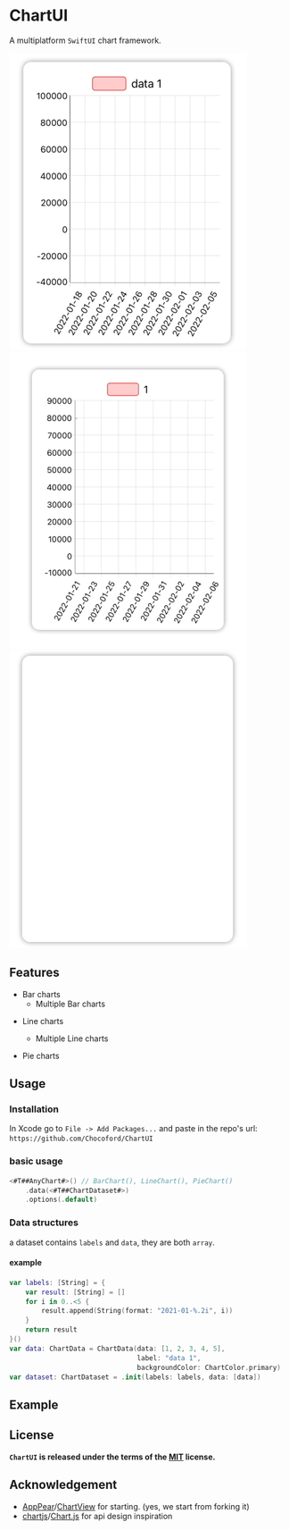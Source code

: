 # ChartUI

A multiplatform `SwiftUI` chart framework.

![BarchartExample](assets/README/BarchartExample.gif) ![LinechartExample](assets/README/LinechartExample.gif)![PiechartExample](assets/README/PiechartExample.gif) 

## Features

* Bar charts
  * Multiple Bar charts


- Line charts
  - Multiple Line charts

- Pie charts



## Usage

### Installation

In Xcode go to `File -> Add Packages...` and paste in the repo's url: `https://github.com/Chocoford/ChartUI`

### basic usage

```swift
<#T##AnyChart#>() // BarChart(), LineChart(), PieChart()
    .data(<#T##ChartDataset#>)
    .options(.default)
```

### Data structures

a dataset contains `labels` and `data`, they are both `array`.

#### example

```swift
var labels: [String] = {
    var result: [String] = []
    for i in 0..<5 {
        result.append(String(format: "2021-01-%.2i", i))
    }
    return result
}()
var data: ChartData = ChartData(data: [1, 2, 3, 4, 5],
                                label: "data 1",
                                backgroundColor: ChartColor.primary)
var dataset: ChartDataset = .init(labels: labels, data: [data])
```



## Example



## License

**`ChartUI` is released under the terms of the [MIT](./LICENSE) license.**

## Acknowledgement

* [AppPear](https://github.com/AppPear)/[ChartView](https://github.com/AppPear/ChartView) for starting. (yes, we start from forking it)
* [chartjs](https://github.com/chartjs)/[Chart.js](https://github.com/chartjs/Chart.js) for api design inspiration

